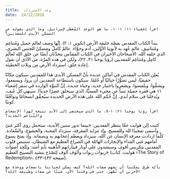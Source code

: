 ```yaml
---
title:  وعد الاسترداد
date:  24/12/2018
---
```


`اقرأ إشعياء ١١: ١-١٠. ما هو الوعد المُعطى لإسرائيل، وما الذي يقوله عن المسكن الأبدي للمفديين؟`

يبدأ الكتاب المقدس بقصَّة خليقة الأرض (تكوين ١، ٢). إنَّها وصف لعالم جميل ومُتناغِم ومُتناسِق، عالم عُهِد به لأبوينا الأوَّلين، آدم وحوَّاء. عالمٌ كاملٌ ومسكنٌ للجنس البشري، الذي خلقه الله. الأصحاحان الأخيران في الكتاب المقدَّس يتحدَّثان أيضًا عن خلق الله لعالَم كامِل ومُتناغِم للمفديين (رؤيا يوحنا ٢١، ٢٢)، ولكن في هذه المرَّة، من الأدَق أن نقول إعادة خلق، استرداد الأرض مِن ويلات الخطيئة.

يُعلِن الكتاب المقدس في أماكِن عديدة بأنَّ المسكن الأبدي هذا للمفديين سيكون مكانًا حقيقيًا، ليس تصوُّرًا خياليًا أو حُلمًا. سيكون باستطاعة المفديين أن يروا، ويسمعوا، ويشمُّوا، ويلمسوا، ويشعروا باختبار جديد، وحياة جديدة. إنَّ النبوَّة الواردة في سفر إشعياء ١١ هي فقرة جميلة تتنبأ عن مجيء المسيَّا، الذي سيخلق عصرًا جديدًا. سينهي كل عُنف، ويُدخلنا في سلام أبدي. إنَّ حُكم الله على هذه الأرض الجديدة سيُحقِّق انسجامًا وتوافُقًا كونيًا.

`اقرأ رؤيا يوحنا ٢١: ١-٥. ما الذي سيختفي إلى الأبد نتيجة لهذا الإنسجام والتَّناغُم الجديد؟`

كتبت إلن هوايت عمَّا ينتظر المفديين: «بينما تدور سنين الأبدية، ستحمل رؤى أكثر غنىً وأسمى تمجيدًا لله وللمسيح. وإذ تتزايد المعرفة، ستزداد المحبة، والخشوع، والسَّعادة. كلَّما ازدادت معرفة الإنسان عن الله، سيزداد ويعظم إعجابهم به وبصفاته. وإذ يفتح يسوع أمامهم غنى الفداء والإنجازات الهائلة في الصراع العظيم مع الشيطان، ستنبض قلوب المفديين بتكريس أقوى، وسيشدون على أوتار قيثاراتهم الذَّهبية بأيدٍ أشد: وتَتَّحِد أصوات ربوات ربوات وألوف ألوف لِتَصْدَح بنشيد التسبيح العظيم» (هوايت، كتاب ‹The Story of Redemption›، صفحة ٤٣٢-٤٣٣).

`بأيَّة طرق يمكننا أن نفهم صفات الله؟ كيف يمكن لحياتنا بانسجام ووحدة مع الآخرين أن تُظهر، حتى في وقتنا الآن، شيئًا عن صفات وطبيعة الله؟`